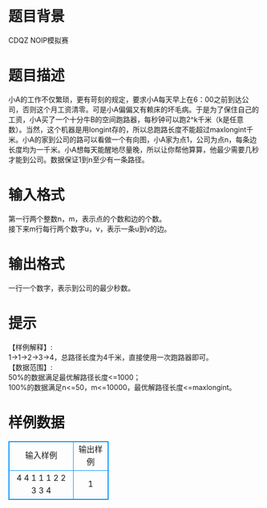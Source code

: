 # 

 
 # 题目背景 
CDQZ&nbsp;NOIP模拟赛 

 
 # 题目描述 
小A的工作不仅繁琐，更有苛刻的规定，要求小A每天早上在6：00之前到达公司，否则这个月工资清零。可是小A偏偏又有赖床的坏毛病。于是为了保住自己的工资，小A买了一个十分牛B的空间跑路器，每秒钟可以跑2^k千米（k是任意数）。当然，这个机器是用longint存的，所以总跑路长度不能超过maxlongint千米。小A的家到公司的路可以看做一个有向图，小A家为点1，公司为点n，每条边长度均为一千米。小A想每天能醒地尽量晚，所以让你帮他算算，他最少需要几秒才能到公司。数据保证1到n至少有一条路径。 

 
 # 输入格式 
第一行两个整数n，m，表示点的个数和边的个数。<br>接下来m行每行两个数字u，v，表示一条u到v的边。<br> 

 
 # 输出格式 
一行一个数字，表示到公司的最少秒数。 

 
 # 提示 
【样例解释】:　　　<br>1-&gt;1-&gt;2-&gt;3-&gt;4，总路径长度为4千米，直接使用一次跑路器即可。<br>【数据范围】:<br>50%的数据满足最优解路径长度&lt;=1000；<br>100%的数据满足n&lt;=50，m&lt;=10000，最优解路径长度&lt;=maxlongint。 
# 样例数据
<style>
        table,table tr th, table tr td { border:1px solid #0094ff; }
        table { width: 200px; min-height: 25px; line-height: 25px; text-align: center; border-collapse: collapse;}   
    </style>
<table>
	<tr>
		<td>输入样例</td>
		<td>输出样例</td>
	</tr>
<tr><td>4 4
1 1
1 2
2 3
3 4</td><td>1</td></tr></table>
